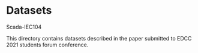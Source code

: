 # Datasets
Scada-IEC104


This directory contains datasets described in the paper submitted to EDCC 2021 students forum conference.
